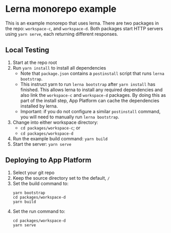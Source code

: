# Lerna monorepo example

This is an example monorepo that uses lerna. There are two packages in the repo: `workspace-c`, and `workspace-d`. Both packages start HTTP servers using `yarn serve`, each returning different responses.

## Local Testing

1. Start at the repo root
1. Run `yarn install` to install all dependencies
    * Note that `package.json` contains a `postinstall` script that runs `lerna bootstrap`.
    * This instruct yarn to run `lerna bootstrap` after `yarn install` has finished. This allows lerna to install any required dependencies and also link the `workspace-c` and `workspace-d` packages. By doing this as part of the install step, App Platform can cache the dependencies installed by lerna.
    * Important: if you do not configure a similar `postinstall` command, you will need to manually run `lerna bootstrap`.
1. Change into either workspace directory:
    * `cd packages/workspace-c`; or
    * `cd packages/workspace-d`
1. Run the example build command: `yarn build`
1. Start the server: `yarn serve`

## Deploying to App Platform

1. Select your git repo
1. Keep the source directory set to the default, `/`
1. Set the build command to:
	```
	yarn bootstrap
	cd packages/workspace-d
	yarn build
	```
1. Set the run command to:
	```
	cd packages/workspace-d
	yarn serve
	```
